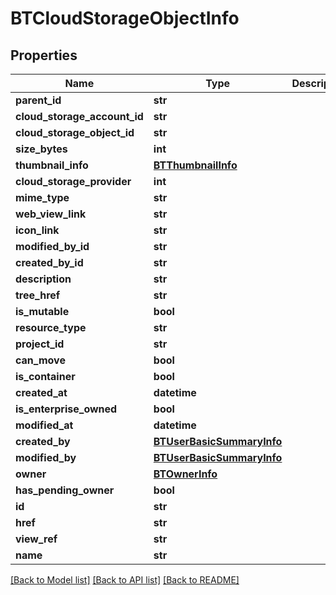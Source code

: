 # BTCloudStorageObjectInfo

## Properties
Name | Type | Description | Notes
------------ | ------------- | ------------- | -------------
**parent_id** | **str** |  | [optional] 
**cloud_storage_account_id** | **str** |  | [optional] 
**cloud_storage_object_id** | **str** |  | [optional] 
**size_bytes** | **int** |  | [optional] 
**thumbnail_info** | [**BTThumbnailInfo**](BTThumbnailInfo.md) |  | [optional] 
**cloud_storage_provider** | **int** |  | [optional] 
**mime_type** | **str** |  | [optional] 
**web_view_link** | **str** |  | [optional] 
**icon_link** | **str** |  | [optional] 
**modified_by_id** | **str** |  | [optional] 
**created_by_id** | **str** |  | [optional] 
**description** | **str** |  | [optional] 
**tree_href** | **str** |  | [optional] 
**is_mutable** | **bool** |  | [optional] 
**resource_type** | **str** |  | [optional] 
**project_id** | **str** |  | [optional] 
**can_move** | **bool** |  | [optional] 
**is_container** | **bool** |  | [optional] 
**created_at** | **datetime** |  | [optional] 
**is_enterprise_owned** | **bool** |  | [optional] 
**modified_at** | **datetime** |  | [optional] 
**created_by** | [**BTUserBasicSummaryInfo**](BTUserBasicSummaryInfo.md) |  | [optional] 
**modified_by** | [**BTUserBasicSummaryInfo**](BTUserBasicSummaryInfo.md) |  | [optional] 
**owner** | [**BTOwnerInfo**](BTOwnerInfo.md) |  | [optional] 
**has_pending_owner** | **bool** |  | [optional] 
**id** | **str** |  | [optional] 
**href** | **str** |  | [optional] 
**view_ref** | **str** |  | [optional] 
**name** | **str** |  | [optional] 

[[Back to Model list]](../README.md#documentation-for-models) [[Back to API list]](../README.md#documentation-for-api-endpoints) [[Back to README]](../README.md)


